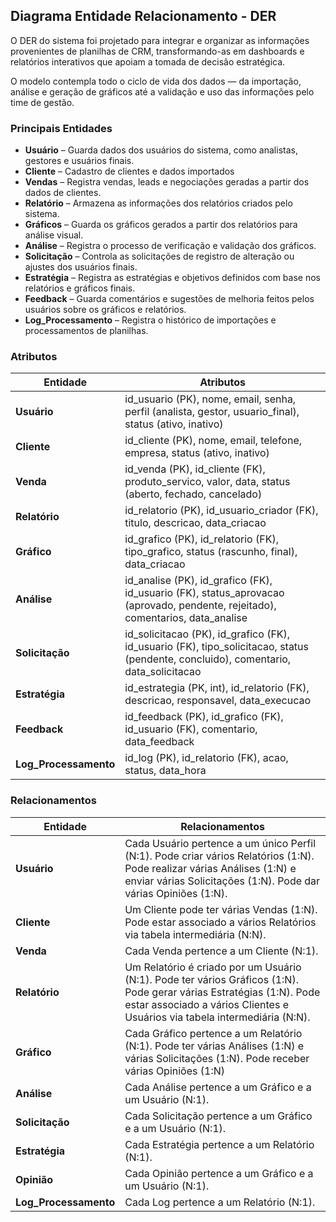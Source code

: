 ## Diagrama Entidade Relacionamento - DER
O DER do sistema foi projetado para integrar e organizar as informações provenientes de planilhas de CRM, transformando-as em dashboards e relatórios interativos que apoiam a tomada de decisão estratégica.

O modelo contempla todo o ciclo de vida dos dados — da importação, análise e geração de gráficos até a validação e uso das informações pelo time de gestão.


### Principais Entidades 
- **Usuário** – Guarda dados dos usuários do sistema, como analistas, gestores e usuários finais.
- **Cliente** – Cadastro de clientes e dados importados
- **Vendas** – Registra vendas, leads e negociações geradas a partir dos dados de clientes.
- **Relatório** – Armazena as informações dos relatórios criados pelo sistema.
- **Gráficos** – Guarda os gráficos gerados a partir dos relatórios para análise visual.
- **Análise** – Registra o processo de verificação e validação dos gráficos.
- **Solicitação** – Controla as solicitações de registro de alteração ou ajustes dos usuários finais.
- **Estratégia** – Registra as estratégias e objetivos definidos com base nos relatórios e gráficos finais.
- **Feedback** – Guarda comentários e sugestões de melhoria feitos pelos usuários sobre os gráficos e relatórios.
- **Log_Processamento** – Registra o histórico de importações e processamentos de planilhas.

### Atributos

| Entidade              | Atributos|
| --------------------- | -------- |
| **Usuário**           | id_usuario (PK), nome, email, senha, perfil (analista, gestor, usuario_final), status (ativo, inativo)|
| **Cliente**           | id_cliente (PK), nome, email, telefone, empresa, status (ativo, inativo)
| **Venda**        | id_venda (PK), id_cliente (FK), produto_servico, valor, data, status (aberto, fechado, cancelado)|
| **Relatório**         | id_relatorio (PK), id_usuario_criador (FK), titulo, descricao, data_criacao|
| **Gráfico**           | id_grafico (PK), id_relatorio (FK), tipo_grafico, status (rascunho, final), data_criacao|
| **Análise**           | id_analise (PK), id_grafico (FK), id_usuario (FK), status_aprovacao (aprovado, pendente, rejeitado), comentarios, data_analise|
| **Solicitação**       | id_solicitacao (PK), id_grafico (FK), id_usuario (FK), tipo_solicitacao, status (pendente, concluido), comentario, data_solicitacao|
| **Estratégia**        | id_estrategia (PK, int), id_relatorio (FK), descricao, responsavel, data_execucao|
| **Feedback**          | id_feedback (PK), id_grafico (FK), id_usuario (FK), comentario, data_feedback|
| **Log_Processamento** | id_log (PK), id_relatorio (FK), acao, status, data_hora|

### Relacionamentos

| Entidade              | Relacionamentos  |
| --------------------- | ---------------- |
| **Usuário**           |Cada Usuário pertence a um único Perfil (N:1). Pode criar vários Relatórios (1:N). Pode realizar várias Análises (1:N) e enviar várias Solicitações (1:N). Pode dar várias Opiniões (1:N).|
| **Cliente**           |Um Cliente pode ter várias Vendas (1:N). Pode estar associado a vários Relatórios via tabela intermediária (N:N).|
| **Venda**             |Cada Venda pertence a um Cliente (N:1).|
| **Relatório**         |Um Relatório é criado por um Usuário (N:1). Pode ter vários Gráficos (1:N). Pode gerar várias Estratégias (1:N). Pode estar associado a vários Clientes e Usuários via tabela intermediária (N:N).|
| **Gráfico**           |Cada Gráfico pertence a um Relatório (N:1). Pode ter várias Análises (1:N) e várias Solicitações (1:N). Pode receber várias Opiniões (1:N)|
| **Análise**           |Cada Análise pertence a um Gráfico e a um Usuário (N:1).|
| **Solicitação**       |Cada Solicitação pertence a um Gráfico e a um Usuário (N:1).|
| **Estratégia**        |Cada Estratégia pertence a um Relatório (N:1).|
| **Opinião**           |Cada Opinião pertence a um Gráfico e a um Usuário (N:1).|
| **Log_Processamento** |  Cada Log pertence a um Relatório (N:1).|

